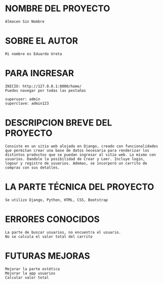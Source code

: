 # NOMBRE DEL PROYECTO
    Almacen Sin Nombre

# SOBRE EL AUTOR
    Mi nombre es Eduardo Ureta

# PARA INGRESAR
    INICIO: http://127.0.0.1:8000/home/
    Puedes navegar por todas las pestañas

    superuser: admin
    superclave: admin123

# DESCRIPCION BREVE DEL PROYECTO
    Consiste en un sitio web alojado en Django, creado con funcionalidades que permitan crear una base de datos necesaria para renderizar los distintos productos que se puedan ingresar al sitio web. Lo mismo con usuarios. Dandole la posibilidad de Crear y Leer. Incluye login, logour y registro de usuarios. Ademas, se incorporó un carrito de compras con sus detalles.

# LA PARTE TÉCNICA DEL PROYECTO
    Se utilizo Django, Python, HTML, CSS, Bootstrap

# ERRORES CONOCIDOS
    La parte de buscar usuarios, no encuentra el usuario.
    No se calcula el valor total del carrito

# FUTURAS MEJORAS
    Mejorar la parte estética
    Mejorar la app usuarios
    Calcular valor total
